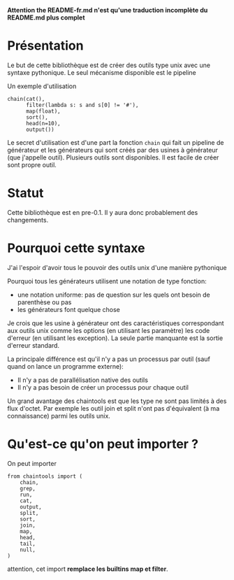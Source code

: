 **Attention the README-fr.md n'est qu'une traduction incomplète du README.md plus complet**

# Présentation

Le but de cette bibliothèque est de créer des outils type unix avec une syntaxe pythonique. Le seul mécanisme disponible est le pipeline

Un exemple d'utilisation

	chain(cat(),
          filter(lambda s: s and s[0] != '#'),
          map(float),
          sort(),
          head(n=10),
          output())

Le secret d'utilisation est d'une part la fonction `chain` qui fait un pipeline de générateur et les générateurs qui sont créés par des usines à générateur (que j'appelle outil). Plusieurs outils sont disponibles. Il est facile de créer sont propre outil.

# Statut

Cette bibliothèque est en pre-0.1. Il y aura donc probablement des changements.

# Pourquoi cette syntaxe

J'ai l'espoir d'avoir tous le pouvoir des outils unix d'une manière pythonique

Pourquoi tous les générateurs utilisent une notation de type fonction:

* une notation uniforme: pas de question sur les quels ont besoin de parenthèse ou pas 
* les générateurs font quelque chose

Je crois que les usine à générateur ont des caractéristiques correspondant aux outils unix comme les options (en utilisant les paramètre) les code d'erreur (en utilisant les exception). La seule partie manquante est la sortie d'erreur standard.

La principale différence est qu'il n'y a pas un processus par outil (sauf quand on lance un programme externe):
* Il n'y a pas de parallélisation native des outils
* Il n'y a pas besoin de créer un processus pour chaque outil

Un grand avantage des chaintools est que les type ne sont pas limités à des
flux d'octet. Par exemple les outil join et split n'ont pas d'équivalent (à ma
connaissance) parmi les outils unix.

# Qu'est-ce qu'on peut importer ?

On peut importer

    from chaintools import (
        chain,
        grep,
        run,
        cat,
        output,
        split,
        sort,
        join,
        map,
        head,
        tail,
        null,
    )

attention, cet import **remplace les builtins map et filter**.
